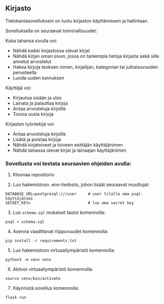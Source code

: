## Kirjasto

Tietokantasovellukseni on luotu kirjaston käyttämiseen ja hallintaan.

Sovelluksella on seuraavat toiminallisuudet:

Kuka tahansa sivulla voi:
- Nähdä kaikki kirjastossa olevat kirjat
- Nähdä kirjan oman sivun, jossa on tarkempia tietoja kirjasta sekä sille annetut arvostelut
- Hakea kirjoja teoksen nimen, kirjailijan, kategorian tai julkaisuvuoden perusteella
- Luoda uuden tunnuksen

Käyttäjä voi:
- Kirjautua sisään ja ulos
- Lainata ja palauttaa kirjoja
- Antaa arvosteluja kirjoille
- Toivoa uusia kirjoja

Kirjaston työntekijä voi:
- Antaa arvosteluja kirjoille
- Lisätä ja poistaa kirjoja
- Nähdä kirjatoiveet ja toiveen esittäjän käyttäjänimen
- Nähdä lainassa olevat kirjat ja lainaajan käyttäjänimen


### Sovellusta voi testata seuraavien ohjeiden avulla:

1. Kloonaa repositorio

2. Luo hakemistoon .env-tiedosto, johon lisäät seuraavat muuttujat:
```
DATABASE_URL=postgresql:///user     # user tilalle oma psql-käyttäjänimi
SECRET_KEY=                         # luo oma secret key
```

3. Luo `schema.sql` mukaiset taulut komennolla:
```
psql < schema.sql
```

4. Asenna vaadittavat riippuvuudet komennolla:
```
pip install -r requirements.txt
```

5. Luo hakemistoon virtuaaliympäristö komennolla:
```
python3 -m venv venv
```

6. Aktivoi virtuaaliympäristö komennolla:
```
source venv/bin/activate
```

7. Käynnistä sovellus komennolla:
```
flask run
```